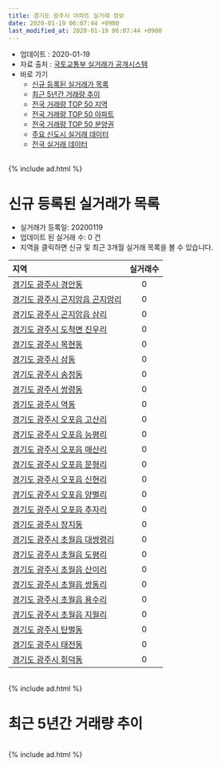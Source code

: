 ```yaml
---
title: 경기도 광주시 아파트 실거래 정보
date: 2020-01-19 06:07:44 +0900
last_modified_at: 2020-01-19 06:07:44 +0900
---
```


* 업데이트 : 2020-01-19
* 자료 출처 : [국토교통부 실거래가 공개시스템](http://rt.molit.go.kr)
* 바로 가기
    * [신규 등록된 실거래가 목록](#신규-등록된-실거래가-목록)
    * [최근 5년간 거래량 추이](#최근-5년간-거래량-추이)
    * [전국 거래량 TOP 50 지역](https://apt-info.github.io/apt-trade-info/최근-3개월-전국에서-가장-거래가-많이-발생한-지역)
    * [전국 거래량 TOP 50 아파트](https://apt-info.github.io/apt-trade-info/최근-3개월-전국에서-가장-거래가-많이-발생한-아파트)
    * [전국 거래량 TOP 50 분양권](https://apt-info.github.io/apt-trade-info/최근-3개월-전국에서-가장-거래가-많이-발생한-분양권)
    * [주요 신도시 실거래 데이터](https://apt-info.github.io/apt-trade-info/주요-신도시)
    * [전국 실거래 데이터](https://apt-info.github.io/apt-trade-info/전국)

<br>
{% include ad.html %}
<br>

# 신규 등록된 실거래가 목록
* 실거래가 등록일: 20200119
* 업데이트 된 실거래 수: 0 건
* 지역을 클릭하면 신규 및 최근 3개월 실거래 목록을 볼 수 있습니다.


|지역|실거래수|
|:---|:---:|
|[경기도 광주시 경안동](https://apt-info.github.io/apt-trade-info/경기도-광주시-경안동)|0|
|[경기도 광주시 곤지암읍 곤지암리](https://apt-info.github.io/apt-trade-info/경기도-광주시-곤지암읍-곤지암리)|0|
|[경기도 광주시 곤지암읍 삼리](https://apt-info.github.io/apt-trade-info/경기도-광주시-곤지암읍-삼리)|0|
|[경기도 광주시 도척면 진우리](https://apt-info.github.io/apt-trade-info/경기도-광주시-도척면-진우리)|0|
|[경기도 광주시 목현동](https://apt-info.github.io/apt-trade-info/경기도-광주시-목현동)|0|
|[경기도 광주시 삼동](https://apt-info.github.io/apt-trade-info/경기도-광주시-삼동)|0|
|[경기도 광주시 송정동](https://apt-info.github.io/apt-trade-info/경기도-광주시-송정동)|0|
|[경기도 광주시 쌍령동](https://apt-info.github.io/apt-trade-info/경기도-광주시-쌍령동)|0|
|[경기도 광주시 역동](https://apt-info.github.io/apt-trade-info/경기도-광주시-역동)|0|
|[경기도 광주시 오포읍 고산리](https://apt-info.github.io/apt-trade-info/경기도-광주시-오포읍-고산리)|0|
|[경기도 광주시 오포읍 능평리](https://apt-info.github.io/apt-trade-info/경기도-광주시-오포읍-능평리)|0|
|[경기도 광주시 오포읍 매산리](https://apt-info.github.io/apt-trade-info/경기도-광주시-오포읍-매산리)|0|
|[경기도 광주시 오포읍 문형리](https://apt-info.github.io/apt-trade-info/경기도-광주시-오포읍-문형리)|0|
|[경기도 광주시 오포읍 신현리](https://apt-info.github.io/apt-trade-info/경기도-광주시-오포읍-신현리)|0|
|[경기도 광주시 오포읍 양벌리](https://apt-info.github.io/apt-trade-info/경기도-광주시-오포읍-양벌리)|0|
|[경기도 광주시 오포읍 추자리](https://apt-info.github.io/apt-trade-info/경기도-광주시-오포읍-추자리)|0|
|[경기도 광주시 장지동](https://apt-info.github.io/apt-trade-info/경기도-광주시-장지동)|0|
|[경기도 광주시 초월읍 대쌍령리](https://apt-info.github.io/apt-trade-info/경기도-광주시-초월읍-대쌍령리)|0|
|[경기도 광주시 초월읍 도평리](https://apt-info.github.io/apt-trade-info/경기도-광주시-초월읍-도평리)|0|
|[경기도 광주시 초월읍 산이리](https://apt-info.github.io/apt-trade-info/경기도-광주시-초월읍-산이리)|0|
|[경기도 광주시 초월읍 쌍동리](https://apt-info.github.io/apt-trade-info/경기도-광주시-초월읍-쌍동리)|0|
|[경기도 광주시 초월읍 용수리](https://apt-info.github.io/apt-trade-info/경기도-광주시-초월읍-용수리)|0|
|[경기도 광주시 초월읍 지월리](https://apt-info.github.io/apt-trade-info/경기도-광주시-초월읍-지월리)|0|
|[경기도 광주시 탄벌동](https://apt-info.github.io/apt-trade-info/경기도-광주시-탄벌동)|0|
|[경기도 광주시 태전동](https://apt-info.github.io/apt-trade-info/경기도-광주시-태전동)|0|
|[경기도 광주시 회덕동](https://apt-info.github.io/apt-trade-info/경기도-광주시-회덕동)|0|


<br>
{% include ad.html %}
<br>

# 최근 5년간 거래량 추이


<div style="width:100%;">
    <canvas id="deal_progress" height="200"></canvas>
</div>

<script>
new Chart(document.getElementById("deal_progress"), {
    type: 'line',
    data: {
        labels: ['201501','201502','201503','201504','201505','201506','201507','201508','201509','201510','201511','201512','201601','201602','201603','201604','201605','201606','201607','201608','201609','201610','201611','201612','201701','201702','201703','201704','201705','201706','201707','201708','201709','201710','201711','201712','201801','201802','201803','201804','201805','201806','201807','201808','201809','201810','201811','201812','201901','201902','201903','201904','201905','201906','201907','201908','201909','201910','201911','201912','202001'],
        datasets: [{
            label: '매매',
            pointRadius: 1,
            data: [228, 251, 432, 341, 281, 283, 256, 221, 223, 277, 174, 111, 124, 120, 194, 188, 158, 186, 253, 242, 220, 252, 138, 99, 84, 118, 161, 146, 205, 218, 210, 144, 140, 123, 127, 94, 220, 290, 459, 291, 297, 243, 204, 301, 303, 229, 157, 141, 141, 107, 171, 187, 198, 196, 377, 435, 294, 323, 271, 246, 52],
            borderColor: "rgba(255, 201, 14, 1)",
            backgroundColor: "rgba(255, 201, 14, 0.5)",
            fill: false,
            lineTension: 0
        },{
            label: '전월세',
            pointRadius: 1,
            data: [221, 238, 323, 262, 218, 233, 203, 232, 178, 215, 184, 166, 148, 172, 202, 213, 178, 180, 194, 207, 248, 272, 230, 257, 214, 301, 266, 185, 176, 193, 162, 191, 224, 161, 194, 207, 247, 269, 324, 243, 235, 232, 235, 253, 245, 274, 204, 211, 252, 212, 250, 207, 202, 186, 217, 278, 279, 314, 253, 194, 64],
            borderColor: "rgba(0, 141, 185, 1)",
            backgroundColor: "rgba(0, 141, 185, 0.5)",
            fill: false,
            lineTension: 0
        }
        ]
    },
    options: {
        responsive: true,
        title: {
            display: false
        },
        tooltips: {
            mode: 'index',
            intersect: false
        },
        hover: {
            mode: 'nearest',
            intersect: true
        },
        scales: {
            xAxes: [{
                display: true,
                scaleLabel: {
                    display: true,
                    labelString: '년/월'
                }
            }],
            yAxes: [{
                display: true,
                ticks: {
                    suggestedMin: 0,
                },
                scaleLabel: {
                    display: true,
                    labelString: '실거래 수'
                }
            }]
        }
    }
});

</script>


<br>
{% include ad.html %}
<br>

